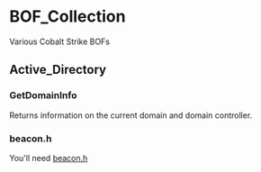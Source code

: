 # BOF_Collection
 Various Cobalt Strike BOFs

## Active_Directory

### GetDomainInfo
Returns information on the current domain and domain controller.

### beacon.h
You'll need [beacon.h](https://www.cobaltstrike.com/downloads/beacon.h)
